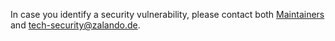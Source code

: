 In case you identify a security vulnerability, please contact both [Maintainers](MAINTAINERS) and tech-security@zalando.de.
